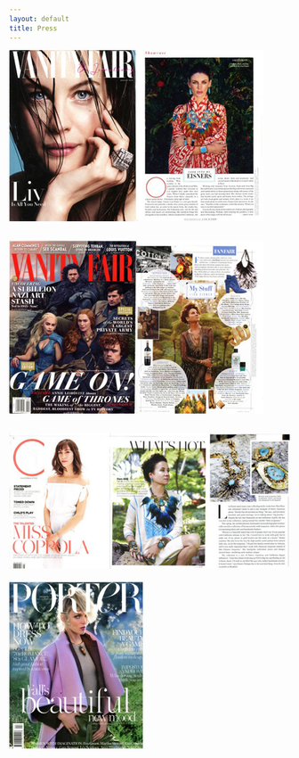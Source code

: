 ```yaml
---
layout: default
title: Press
---
```


![Press](/images/vanity_fair_2.jpg)
<br>
<br>

![Press](/images/vanity_fair.jpg)
<br>
<br>

![Press](/images/c_mag.jpg)
<br>
<br>
![Press](/images/greybull237.jpeg)

